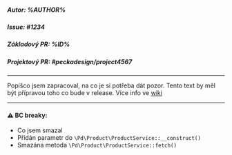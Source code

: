 ##### Autor: %AUTHOR%

##### Issue: #1234

##### Základový PR: %ID%

##### Projektový PR: #peckadesign/project4567

***

Popíšco jsem zapracoval, na co je si potřeba dát pozor. Tento text by měl být přípravou toho co bude v release. Více info ve [wiki](https://github.com/peckadesign/pdproject5/wiki/Jak-na-PR)

***

#### :warning: **BC breaky:**
- Co jsem smazal
- Přidán parametr do `\Pd\Product\ProductService::__construct()`
- Smazána metoda `\Pd\Product\ProductService::fetch()`